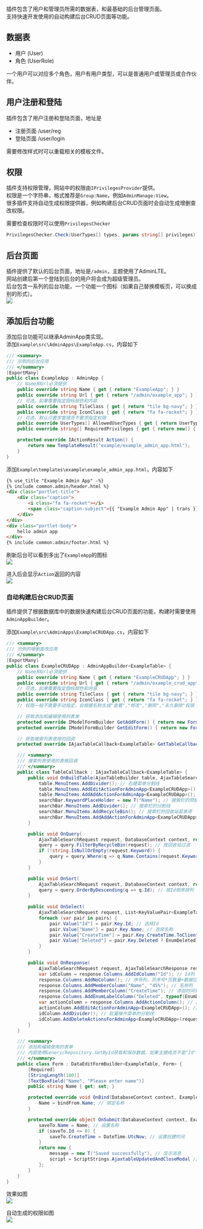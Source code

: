 插件包含了用户和管理员所需的数据表，和最基础的后台管理页面。<br/>
支持快速开发使用的自动构建后台CRUD页面等功能。<br/>

### <h2>数据表</h2>

- 用户 (User)
- 角色 (UserRole)

一个用户可以对应多个角色，用户有用户类型，可以是普通用户或管理员或合作伙伴。

### <h2>用户注册和登陆</h2>

插件包含了用户注册和登陆页面，地址是

- 注册页面 /user/reg
- 登陆页面 /user/login

需要修改样式时可以重载相关的模板文件。

### <h2>权限</h2>

插件支持权限管理，网站中的权限由`IPrivilegesProvider`提供。<br/>
权限是一个字符串，格式推荐是`Group:Name`，例如`AdminManage:View`。<br/>
很多插件支持自动生成权限提供器，例如构建后台CRUD页面时会自动生成增删查改权限。<br/>

需要检查权限时可以使用`PrivilegesChecker`
``` csharp
PrivilegesChecker.Check(UserTypes[] types, params string[] privileges);
```

### <h2>后台页面</h2>

插件提供了默认的后台页面，地址是`/admin`，主题使用了AdminLTE。<br/>
网站创建后第一个登陆到后台的用户将会成为超级管理员。<br/>
后台包含一系列的后台功能，一个功能一个图标（如果自己替换模板页，可以换成别的形式）。<br/>
![](../img/admin.jpg)

### <h2>添加后台功能</h2>

添加后台功能可以继承AdminApp类实现。<br/>
添加`Example\src\AdminApps\ExampleApp.cs`，内容如下
``` csharp
/// <summary>
/// 示例的后台应用
/// </summary>
[ExportMany]
public class ExampleApp : AdminApp {
	// Name和Url必须提供
	public override string Name { get { return "ExampleApp"; } }
	public override string Url { get { return "/admin/example_app"; } }
	// 可选，如果需要指定图标颜色和内容
	public override string TileClass { get { return "tile bg-navy"; } }
	public override string IconClass { get { return "fa fa-rocket"; } }
	// 可选，默认只要求管理员不要求指定权限
	public override UserTypes[] AllowedUserTypes { get { return UserTypesGroup.Admin; } }
	public override string[] RequiredPrivileges { get { return new[] { "ExampleApp:View" }; } }

	protected override IActionResult Action() {
		return new TemplateResult("example/example_admin_app.html");
	}
}
```

添加`Example\templates\example\example_admin_app.html`，内容如下
``` html
{% use_title "Example Admin App" -%}
{% include common.admin/header.html %}
<div class="portlet-title">
	<div class="caption">
		<i class="fa fa-rocket"></i>
		<span class="caption-subject">{{ "Example Admin App" | trans }}</span>
	</div>
</div>
<div class="portlet-body">
	hello admin app
</div>
{% include common.admin/footer.html %}
```

刷新后台可以看到多出了`ExampleApp`的图标<br/>
![](../img/example_admin_app.jpg)

进入后会显示`Action`返回的内容<br/>
![](../img/example_admin_app_page.jpg)

### 自动构建后台CRUD页面

插件提供了根据数据库中的数据快速构建后台CRUD页面的功能，构建时需要使用`AdminAppBuilder`。<br/>

添加`Example\src\AdminApps\ExampleCRUDApp.cs`，内容如下
``` csharp
/// <summary>
/// 示例的增删查改应用
/// </summary>
[ExportMany]
public class ExampleCRUDApp : AdminAppBuilder<ExampleTable> {
	// Name和Url必须提供
	public override string Name { get { return "ExampleCRUDApp"; } }
	public override string Url { get { return "/admin/example_crud_app"; } }
	// 可选，如果需要指定图标颜色和内容
	public override string TileClass { get { return "tile bg-navy"; } }
	public override string IconClass { get { return "fa fa-rocket"; } }
	// 权限一般不需要手动指定，会根据名称生成"查看","修改","删除","永久删除"权限

	// 获取添加和编辑使用的表单
	protected override IModelFormBuilder GetAddForm() { return new Form(); }
	protected override IModelFormBuilder GetEditForm() { return new Form(); }

	// 获取搜索列表使用的回调
	protected override IAjaxTableCallback<ExampleTable> GetTableCallback() { return new TableCallback(); }

	/// <summary>
	/// 搜索列表使用的表格回调
	/// </summary>
	public class TableCallback : IAjaxTableCallback<ExampleTable> {
		public void OnBuildTable(AjaxTableBuilder table, AjaxTableSearchBarBuilder searchBar) {
			table.MenuItems.AddDivider(); // 右键菜单分割线
			table.MenuItems.AddEditActionForAdminApp<ExampleCRUDApp>(); // 右键编辑菜单项
			table.MenuItems.AddAddActionForAdminApp<ExampleCRUDApp>(); // 右键添加菜单项
			searchBar.KeywordPlaceHolder = new T("Name"); // 搜索栏的预留文本
			searchBar.MenuItems.AddDivider(); // 搜索栏的分割线
			searchBar.MenuItems.AddRecycleBin(); // 搜索栏的回收站菜单项
			searchBar.MenuItems.AddAddActionForAdminApp<ExampleCRUDApp>(); // 搜索栏的添加菜单项
		}

		public void OnQuery(
			AjaxTableSearchRequest request, DatabaseContext context, ref IQueryable<ExampleTable> query) {
			query = query.FilterByRecycleBin(request); // 按回收站过滤
			if (!string.IsNullOrEmpty(request.Keyword)) {
				query = query.Where(q => q.Name.Contains(request.Keyword)); // 按关键词过滤
			}
		}

		public void OnSort(
			AjaxTableSearchRequest request, DatabaseContext context, ref IQueryable<ExampleTable> query) {
			query = query.OrderByDescending(q => q.Id); // 按Id倒序排列
		}
		
		public void OnSelect(
			AjaxTableSearchRequest request, List<KeyValuePair<ExampleTable, Dictionary<string, object>>> pairs) {
			foreach (var pair in pairs) {
				pair.Value["Id"] = pair.Key.Id; // 选择Id
				pair.Value["Name"] = pair.Key.Name; // 选择名称
				pair.Value["CreateTime"] = pair.Key.CreateTime.ToClientTimeString(); // 选择创建时间
				pair.Value["Deleted"] = pair.Key.Deleted ? EnumDeleted.Deleted : EnumDeleted.None; // 选择删除状态
			}
		}

		public void OnResponse(
			AjaxTableSearchRequest request, AjaxTableSearchResponse response) {
			var idColumn = response.Columns.AddIdColumn("Id"); // Id列
			response.Columns.AddNoColumn(); // 序号列，页序号*页数量+数据位置(从1开始)
			response.Columns.AddMemberColumn("Name", "45%"); // 名称列
			response.Columns.AddMemberColumn("CreateTime"); // 添加时间列
			response.Columns.AddEnumLabelColumn("Deleted", typeof(EnumDeleted)); // 删除状态列
			var actionColumn = response.Columns.AddActionColumn(); // 操作列
			actionColumn.AddEditActionForAdminApp<ExampleCRUDApp>(); // 编辑按钮
			idColumn.AddDivider(); // 批量操作菜单的分割线
			idColumn.AddDeleteActionsForAdminApp<ExampleCRUDApp>(request); // 批量删除和恢复
		}
	}

	/// <summary>
	/// 添加和编辑使用的表单
	/// 内部使用GenericRepository.GetById获取和保存数据，如果主键成员不是"Id"请实现自定义的仓储类。
	/// </summary>
	public class Form : DataEditFormBuilder<ExampleTable, Form> {
		[Required]
		[StringLength(100)]
		[TextBoxField("Name", "Please enter name")]
		public string Name { get; set; }

		protected override void OnBind(DatabaseContext context, ExampleTable bindFrom) {
			Name = bindFrom.Name; // 绑定名称
		}

		protected override object OnSubmit(DatabaseContext context, ExampleTable saveTo) {
			saveTo.Name = Name; // 设置名称
			if (saveTo.Id <= 0) {
				saveTo.CreateTime = DateTime.UtcNow; // 设置创建时间
			}
			return new {
				message = new T("Saved successfully"), // 显示消息
				script = ScriptStrings.AjaxtableUpdatedAndCloseModal // 关闭模态框并刷新列表
			};
		}
	}
}
```

效果如图<br/>
![](../img/example_crud_app_list.jpg)

自动生成的权限如图<br/>
![](../img/example_crud_app_privileges.jpg)
